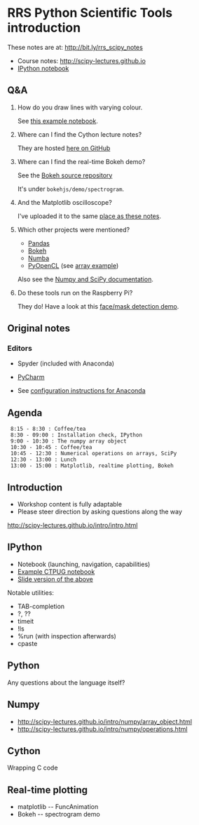 # RRS Python Scientific Tools introduction

These notes are at: http://bit.ly/rrs_scipy_notes

- Course notes: http://scipy-lectures.github.io
- [IPython notebook](http://nbviewer.ipython.org/gist/stefanv/3e3a3049a7b245d69f39)

Q&A
---
1.  How do you draw lines with varying colour.

    See [this example notebook](http://nbviewer.ipython.org/github/dpsanders/matplotlib-examples/blob/master/colorline.ipynb).

2.  Where can I find the Cython lecture notes?

    They are hosted [here on GitHub](https://github.com/stefanv/teaching/blob/master/2013_assp_zurich_cython/slides/zurich2012_cython.pdf?raw=true)

3. Where can I find the real-time Bokeh demo?

    See the [Bokeh source repository](https://github.com/ContinuumIO/bokeh)

    It's under ``bokehjs/demo/spectrogram``.

4. And the Matplotlib oscilloscope?

    I've uploaded it to the same
    [place as these notes](http://bit.ly/rrs_scipy_notes).

5. Which other projects were mentioned?

    - [Pandas](http://pandas.pydata.org)
    - [Bokeh](http://bokeh.pydata.org)
    - [Numba](http://numba.pydata.org)
    - [PyOpenCL](http://mathema.tician.de/software/pyopencl/) (see
      [array example](http://documen.tician.de/pyopencl/))

    Also see the [Numpy and SciPy documentation](http://docs.scipy.org/doc/).

6.  Do these tools run on the Raspberry Pi?

    They do!  Have a look at this [face/mask detection
    demo](http://www.aicbt.com/disguise-detection/).

## Original notes

### Editors

 - Spyder (included with Anaconda)

 - [PyCharm](http://www.jetbrains.com/pycharm/)

 - See [configuration instructions for Anaconda](http://docs.continuum.io/anaconda/ide_integration.html)

## Agenda

```
 8:15 - 8:30 : Coffee/tea
 8:30 - 09:00 : Installation check, IPython
 9:00 - 10:30 : The numpy array object
 10:30 - 10:45 : Coffee/tea
 10:45 - 12:30 : Numerical operations on arrays, SciPy
 12:30 - 13:00 : Lunch
 13:00 - 15:00 : Matplotlib, realtime plotting, Bokeh
```

## Introduction

- Workshop content is fully adaptable
- Please steer direction by asking questions along the way

http://scipy-lectures.github.io/intro/intro.html

## IPython

- Notebook (launching, navigation, capabilities)
- [Example CTPUG notebook](http://nbviewer.ipython.org/github/stefanv/teaching/blob/master/2014_ctpug_ipython/ctpug_ipython.ipynb)
- [Slide version of the above](https://rawgit.com/stefanv/teaching/master/2014_ctpug_ipython/ctpug_ipython.slides.html#)

Notable utilities:

- TAB-completion
- ?, ??
- timeit
- !ls
- %run (with inspection afterwards)
- cpaste

## Python

Any questions about the language itself?

## Numpy

- http://scipy-lectures.github.io/intro/numpy/array_object.html
- http://scipy-lectures.github.io/intro/numpy/operations.html

## Cython

Wrapping C code

## Real-time plotting

- matplotlib -- FuncAnimation
- Bokeh -- spectrogram demo
